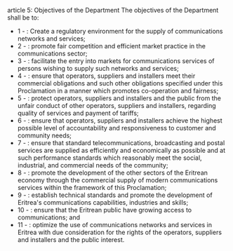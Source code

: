 article 5: Objectives of the Department
The objectives of the Department shall be to:
<ul>
			<li>1 - : Create a regulatory environment for the supply of communications networks and services;<ul>
			</ul></li>			<li>2 - : promote fair competition and efficient market practice in the communications sector;<ul>
			</ul></li>			<li>3 - : facilitate the entry into markets for communications services of persons wishing to supply such networks and services;<ul>
			</ul></li>			<li>4 - : ensure that operators, suppliers and installers meet their commercial obligations and such other obligations specified under this Proclamation in a manner which promotes co-operation and fairness;<ul>
			</ul></li>			<li>5 - : protect operators, suppliers and installers and the public from the unfair conduct of other operators, suppliers and installers, regarding quality of services and payment of tariffs;<ul>
			</ul></li>			<li>6 - : ensure that operators, suppliers and installers achieve the highest possible level of accountability and responsiveness to customer and community needs;<ul>
			</ul></li>			<li>7 - : ensure that standard telecommunications, broadcasting and postal services are supplied as efficiently and economically as possible and at such performance standards which reasonably meet the social, industrial, and commercial needs of the community;<ul>
			</ul></li>			<li>8 - : promote the development of the other sectors of the Eritrean economy through the commercial supply of modern communications services within the framework of this Proclamation;<ul>
			</ul></li>			<li>9 - : establish technical standards and promote the development of Eritrea&#39;s communications capabilities, industries and skills;<ul>
			</ul></li>			<li>10 - : ensure that the Eritrean public have growing access to communications; and<ul>
			</ul></li>			<li>11 - : optimize the use of communications networks and services in Eritrea with due consideration for the rights of the operators, suppliers and installers and the public interest.<ul>
			</ul></li></ul>